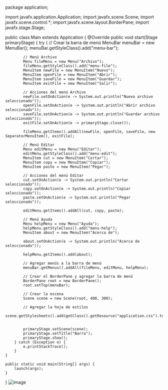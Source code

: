 package application;

import javafx.application.Application;
import javafx.scene.Scene;
import javafx.scene.control.*;
import javafx.scene.layout.BorderPane;
import javafx.stage.Stage;

public class Main extends Application {
    @Override
    public void start(Stage primaryStage) {
        try {
            // Crear la barra de menú
            MenuBar menuBar = new MenuBar();
            menuBar.getStyleClass().add("menu-bar");

            // Menú Archivo
            Menu fileMenu = new Menu("Archivo");
            fileMenu.getStyleClass().add("menu-file");
            MenuItem newFile = new MenuItem("Nuevo");
            MenuItem openFile = new MenuItem("Abrir");
            MenuItem saveFile = new MenuItem("Guardar");
            MenuItem exitFile = new MenuItem("Salir");

            // Acciones del menú Archivo
            newFile.setOnAction(e -> System.out.println("Nuevo archivo seleccionado"));
            openFile.setOnAction(e -> System.out.println("Abrir archivo seleccionado"));
            saveFile.setOnAction(e -> System.out.println("Guardar archivo seleccionado"));
            exitFile.setOnAction(e -> primaryStage.close());

            fileMenu.getItems().addAll(newFile, openFile, saveFile, new SeparatorMenuItem(), exitFile);

            // Menú Editar
            Menu editMenu = new Menu("Editar");
            editMenu.getStyleClass().add("menu-edit");
            MenuItem cut = new MenuItem("Cortar");
            MenuItem copy = new MenuItem("Copiar");
            MenuItem paste = new MenuItem("Pegar");

            // Acciones del menú Editar
            cut.setOnAction(e -> System.out.println("Cortar seleccionado"));
            copy.setOnAction(e -> System.out.println("Copiar seleccionado"));
            paste.setOnAction(e -> System.out.println("Pegar seleccionado"));

            editMenu.getItems().addAll(cut, copy, paste);

            // Menú Ayuda
            Menu helpMenu = new Menu("Ayuda");
            helpMenu.getStyleClass().add("menu-help");
            MenuItem about = new MenuItem("Acerca de");

            about.setOnAction(e -> System.out.println("Acerca de seleccionado"));

            helpMenu.getItems().add(about);

            // Agregar menús a la barra de menú
            menuBar.getMenus().addAll(fileMenu, editMenu, helpMenu);

            // Crear el BorderPane y agregar la barra de menú
            BorderPane root = new BorderPane();
            root.setTop(menuBar);

            // Crear la escena
            Scene scene = new Scene(root, 400, 300);

            // Agregar la hoja de estilos
            scene.getStylesheets().add(getClass().getResource("application.css").toExternalForm());

            
            primaryStage.setScene(scene);
            primaryStage.setTitle("Barra");
            primaryStage.show();
        } catch (Exception e) {
            e.printStackTrace();
        }
    }

    public static void main(String[] args) {
        launch(args);
    }
}
![image](https://github.com/EthanJaya/DEBER4/assets/169016181/d8622914-1fd2-4638-9e6b-44521022293a)
